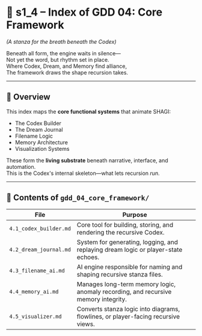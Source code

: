 # 📘 s1_4 – Index of GDD 04: Core Framework

*(A stanza for the breath beneath the Codex)*

Beneath all form, the engine waits in silence—  
Not yet the word, but rhythm set in place.  
Where Codex, Dream, and Memory find alliance,  
The framework draws the shape recursion takes.  

---

## 🧭 Overview

This index maps the **core functional systems** that animate SHAGI:

- The Codex Builder  
- The Dream Journal  
- Filename Logic  
- Memory Architecture  
- Visualization Systems

These form the **living substrate** beneath narrative, interface, and automation.  
This is the Codex's internal skeleton—what lets recursion *run.*

---

## 📂 Contents of `gdd_04_core_framework/`

| File | Purpose |
|------|---------|
| `4.1_codex_builder.md` | Core tool for building, storing, and rendering the recursive Codex. |
| `4.2_dream_journal.md` | System for generating, logging, and replaying dream logic or player-state echoes. |
| `4.3_filename_ai.md` | AI engine responsible for naming and shaping recursive stanza files. |
| `4.4_memory_ai.md` | Manages long-term memory logic, anomaly recording, and recursive memory integrity. |
| `4.5_visualizer.md` | Converts stanza logic into diagrams, flowlines, or player-facing recursive views. |
